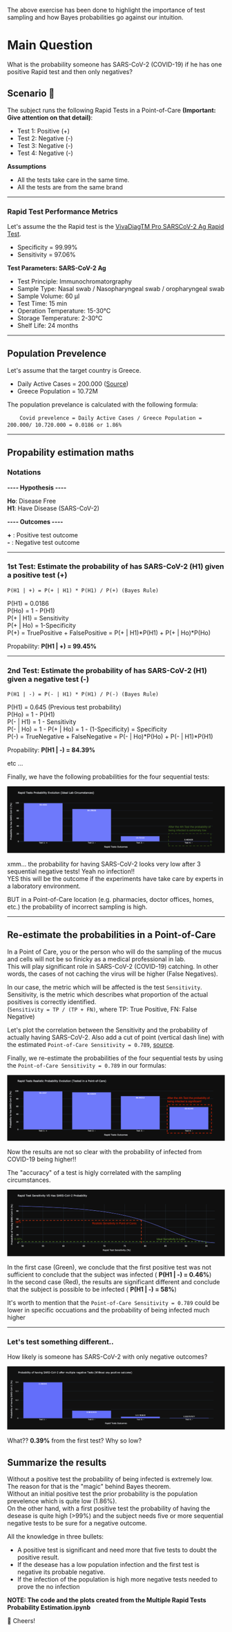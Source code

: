 
The above exercise has been done to highlight the importance of test sampling and how Bayes probabilities go against our intuition.

# Main Question
What is the probability someone has SARS-CoV-2 (COVID-19) if he has one positive Rapid test and then only negatives?

## Scenario :syringe:
The subject runs the following Rapid Tests in a Point-of-Care **(Important: Give attention on that detail)**:
* Test 1: Positive (+)
* Test 2: Negative (-)
* Test 3: Negative (-)
* Test 4: Negative (-)

**Assumptions**
* All the tests take care in the same time.
* All the tests are from the same brand
    
---

### Rapid Test Performance Metrics
Let's assume the the Rapid test is the [VivaDiagTM Pro SARSCoV-2 Ag Rapid Test](https://www.mmbiotech.it/en/prodotto/vivadiag-pro-sars-cov-2-ag-rapid-test-tampone-antigene-covid-rapido-confezione-da-25-tamponi-rapidi/).
* Specificity = 99.99%
* Sensitivity = 97.06%

**Test Parameters: SARS-CoV-2 Ag**
* Test Principle: Immunochromatorgraphy
* Sample Type: Nasal swab / Nasopharyngeal swab / oropharyngeal swab
* Sample Volume: 60 μl
* Test Time: 15 min
* Operation Temperature: 15-30°C
* Storage Temperature: 2-30°C
* Shelf Life: 24 months

---

## Population Prevelence
Let's assume that the target country is Greece.
  * Daily Active Cases = 200.000 ([Source](https://www.worldometers.info/coronavirus/country/greece/))
  * Greece Population = 10.72M

The population prevelance is calculated with the following formula:
```
    Covid prevelence = Daily Active Cases / Greece Population = 200.000/ 10.720.000 = 0.0186 or 1.86%
```
---

## Propability estimation maths

### Notations

**---- Hypothesis ----**

**Ho**: Disease Free \
**H1**: Have Disease (SARS-CoV-2)

**---- Outcomes ----**

**+** : Positive test outcome \
**-** : Negative test outcome

---

### 1st Test: Estimate the probability of has SARS-CoV-2 (H1) given a positive test (+)
```
P(H1 | +) = P(+ | H1) * P(H1) / P(+) (Bayes Rule)
```

P(H1)     = 0.0186 \
P(Ho)     = 1 - P(H1) \
P(+ | H1) = Sensitivity \
P(+ | Ho) = 1-Specificity \
P(+)      = TruePositive + FalsePositive = P(+ | H1)*P(H1) + P(+ | Ho)*P(Ho)

Propability: **P(H1 | +) = 99.45%**

--- 

### 2nd Test: Estimate the probability of has SARS-CoV-2 (H1) given a negative test (-)
```
P(H1 | -) = P(- | H1) * P(H1) / P(-) (Bayes Rule)
```

P(H1)     = 0.645 (Previous test probability) \
P(Ho)     = 1 - P(H1) \
P(- | H1) = 1 - Sensitivity \
P(- | Ho) = 1 - P(+ | Ho) = 1 - (1-Specificity) = Specificity \
P(-)      = TrueNegative + FalseNegative = P(- | Ho)*P(Ho) + P(- | H1)*P(H1)

Propability: **P(H1 | -) = 84.39%**

etc ...

Finally, we have the following probabilities for the four sequential tests:

![title](plots/ideal_probabilities.png)


xmm... the probability for having SARS-CoV-2 looks very low after 3 sequential negative tests! Yeah no infection!! \
YES this will be the outcome if the experiments have take care by experts in a laboratory environment.

BUT in a Point-of-Care location (e.g. pharmacies, doctor offices, homes,  etc.) the probability of incorrect sampling is high.

---
## Re-estimate the probabilities in a Point-of-Care

In a Point of Care, you or the person who will do the sampling of the mucus and cells will not be so finicky as a medical professional in lab. \
This will play significant role in SARS-CoV-2 (COVID-19) catching. In other words, the cases of not caching the virus will be higher (False Negatives).

In our case, the metric which will be affected is the test `Sensitivity`. \
Sensitivity, is the metric which describes what proportion of the actual positives is correctly identified. \
(`Sensitivity = TP / (TP + FN)`, where TP: True Positive, FN: False Negative)

Let's plot the correlation between the Sensitivity and the probability of actually having SARS-CoV-2.
Also add a cut of point (vertical dash line) with the estimated `Point-of-Care Sensitivity = 0.789`, [source](https://www.healthline.com/health/how-accurate-are-rapid-covid-tests).

Finally, we re-estimate the probabilities of the four sequential tests by using the `Point-of-Care Sensitivity = 0.789` in our formulas:

![title](plots/point_of_care_probabilities.png)

Now the results are not so clear with the probability of infected from COVID-19 being higher!!

The "accuracy" of a test is higly correlated with the sampling circumstances.


![title](plots/sensitivity_vs_probability.png)

In the first case (Green), we conclude that the first positive test was not sufficient to conclude that the subject was infected ( **P(H1 | -) = 0.46%**) \
In the second case (Red), the results are significant different and conclude that the subject is possible to be infected ( **P(H1 | -) = 58%**)

It's worth to mention that the `Point-of-Care Sensitivity = 0.789` could be lower in specific occuations and the probability of being infected much higher

---
### Let's test something different.. 
How likely is someone has SARS-CoV-2 with only negative outcomes?

![title](plots/only_negative_outcomes.png)

What?? **0.39%** from the first test? Why so low?

## Summarize the results
Without a positive test the probability of being infected is extremely low. The reason for that is the "magic" behind Bayes theorem.\
Without an initial positive test the prior probability is the population prevelence which is quite low (1.86%). \
On the other hand, with a first positive test the probability of having the desease is quite high (>99%) and the subject needs five or more sequential negative tests to be sure for a negative outcome.

All the knowledge in three bullets:
* A positive test is significant and need more that five tests to doubt the positive result.
* If the desease has a low population infection and the first test is negative its probable negative.
* If the infection of the population is high more negative tests needed to prove the no infection

**NOTE: The code and the plots created from the Multiple Rapid Tests Probability Estimation.ipynb**

:beers: Cheers!
